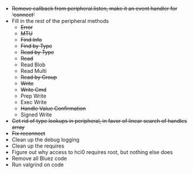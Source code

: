 * ~~Remove callback from peripheral.listen, make it an event handler for 'connect'~~
* Fill in the rest of the peripheral methods
    * ~~Error~~
    * ~~MTU~~
    * ~~Find Info~~
    * ~~Find by Type~~
    * ~~Read by Type~~
    * ~~Read~~
    * Read Blob
    * Read Multi
    * ~~Read by Group~~
    * ~~Write~~
    * ~~Write Cmd~~
    * Prep Write
    * Exec Write
    * ~~Handle Value Confirmation~~
    * Signed Write
* ~~Get rid of type lookups in peripheral, in favor of linear search of handles array~~
* ~~Fix reconnect~~
* Clean up the debug logging
* Clean up the requires
* Figure out why access to hci0 requires root, but nothing else does
* Remove all Bluez code
* Run valgrind on code
